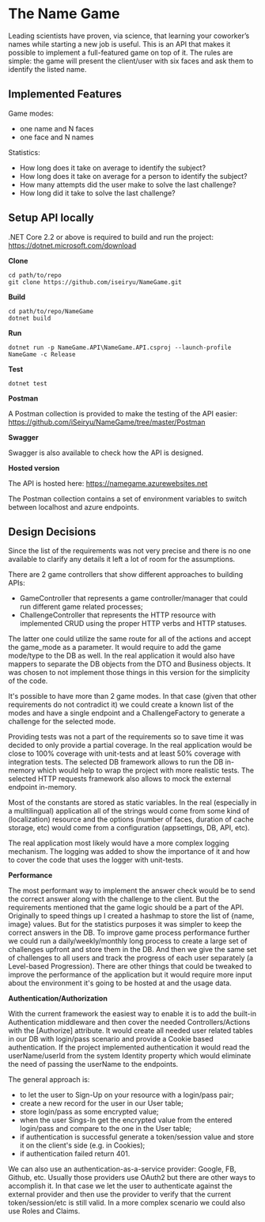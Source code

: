 # The Name Game
Leading scientists have proven, via science, that learning your coworker’s names while starting a new job is useful. This is an API that makes it possible to implement a full-featured game on top of it. The rules are simple: the game will present the client/user with six faces and ask them to identify the listed name.


## Implemented Features
Game modes:
- one name and N faces
- one face and N names

Statistics:
- How long does it take on average to identify the subject? 
- How long does it take on average for a person to identify the subject?
- How many attempts did the user make to solve the last challenge?
- How long did it take to solve the last challenge?


## Setup API locally
.NET Core 2.2 or above is required to build and run the project: https://dotnet.microsoft.com/download

**Clone**
```
cd path/to/repo
git clone https://github.com/iseiryu/NameGame.git
```
**Build**
```
cd path/to/repo/NameGame
dotnet build
```
**Run**
```
dotnet run -p NameGame.API\NameGame.API.csproj --launch-profile NameGame -c Release
```
**Test**
```
dotnet test
```

**Postman**

A Postman collection is provided to make the testing of the API easier: https://github.com/iSeiryu/NameGame/tree/master/Postman

**Swagger**

Swagger is also available to check how the API is designed.

**Hosted version**

The API is hosted here: https://namegame.azurewebsites.net

The Postman collection contains a set of environment variables to switch between localhost and azure endpoints.


## Design Decisions
Since the list of the requirements was not very precise and there is no one available to clarify any details it left a lot of room for the assumptions.

There are 2 game controllers that show different approaches to building APIs:
- GameController that represents a game controller/manager that could run different game related processes;
- ChallengeController that represents the HTTP resource with implemented CRUD using the proper HTTP verbs and HTTP statuses.

The latter one could utilize the same route for all of the actions and accept the game_mode as a parameter. It would require to add the game mode/type to the DB as well. In the real application it would also have mappers to separate the DB objects from the DTO and Business objects. It was chosen to not implement those things in this version for the simplicity of the code.

It's possible to have more than 2 game modes. In that case (given that other requirements do not contradict it) we could create a known list of the modes and have a single endpoint and a ChallengeFactory to generate a challenge for the selected mode.

Providing tests was not a part of the requirements so to save time it was decided to only provide a partial coverage. In the real application would be close to 100% coverage with unit-tests and at least 50% coverage with integration tests. The selected DB framework allows to run the DB in-memory which would help to wrap the project with more realistic tests. The selected HTTP requests framework also allows to mock the external endpoint in-memory.

Most of the constants are stored as static variables. In the real (especially in a multilingual) application all of the strings would come from some kind of (localization) resource and the options (number of faces, duration of cache storage, etc) would come from a configuration (appsettings, DB, API, etc).

The real application most likely would have a more complex logging mechanism. The logging was added to show the importance of it and how to cover the code that uses the logger with unit-tests.

**Performance**

The most performant way to implement the answer check would be to send the correct answer along with the challenge to the client. But the requirements mentioned that the game logic should be a part of the API. Originally to speed things up I created a hashmap to store the list of {name, image} values. But for the statistics purposes it was simpler to keep the correct answers in the DB. To improve game process performance further we could run a daily/weekly/monthly long process to create a large set of challenges upfront and store them in the DB. And then we give the same set of challenges to all users and track the progress of each user separately (a Level-based Progression).
There are other things that could be tweaked to improve the performance of the application but it would require more input about the environment it's going to be hosted at and the usage data.

**Authentication/Authorization**

With the current framework the easiest way to enable it is to add the built-in Authentication middleware and then cover the needed Controllers/Actions with the [Authorize] attribute. It would create all needed user related tables in our DB with login/pass scenario and provide a Cookie based authentication. If the project implemented authentication it would read the userName/userId from the system Identity property which would eliminate the need of passing the userName to the endpoints.

The general approach is:

- to let the user to Sign-Up on your resource with a login/pass pair;
- create a new record for the user in our User table;
- store login/pass as some encrypted value;
- when the user Sings-In get the encrypted value from the entered login/pass and compare to the one in the User table;
- if authentication is successful generate a token/session value and store it on the client's side (e.g. in Cookies);
- if authentication failed return 401.

We can also use an authentication-as-a-service provider: Google, FB, Github, etc. Usually those providers use OAuth2 but there are other ways to accomplish it. In that case we let the user to authenticate against the external provider and then use the provider to verify that the current token/session/etc is still valid. In a more complex scenario we could also use Roles and Claims.
